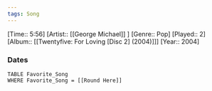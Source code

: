 ```yaml
---
tags: Song  
---
```

[Time:: 5:56]
[Artist:: [[George Michael]] ]
[Genre:: Pop]
[Played:: 2]
[Album:: [[Twentyfive: For Loving [Disc 2] (2004)]]]
[Year:: 2004]
### Dates
````dataview
TABLE Favorite_Song
WHERE Favorite_Song = [[Round Here]]
````